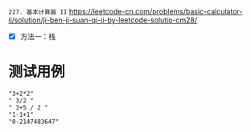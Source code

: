 
`227. 基本计算器 II` https://leetcode-cn.com/problems/basic-calculator-ii/solution/ji-ben-ji-suan-qi-ii-by-leetcode-solutio-cm28/
- [x] 方法一：栈

# 测试用例

```
"3+2*2"
" 3/2 "
" 3+5 / 2 "
"1-1+1"
"0-2147483647"
```
